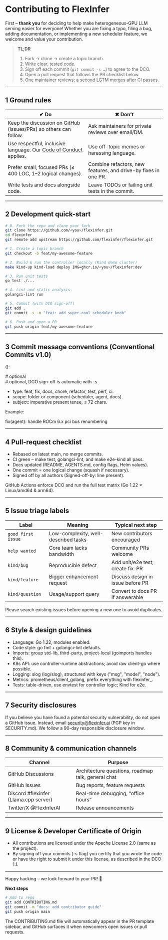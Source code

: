 # Contributing to FlexInfer

First – **thank you** for deciding to help make heterogeneous-GPU LLM serving easier for everyone!
Whether you are fixing a typo, filing a bug, adding documentation, or implementing a new scheduler feature, we welcome and value your contribution.

> **TL;DR**
> 1. Fork → clone → create a topic branch.
> 2. Write clear, tested code.
> 3. Sign off each commit (`git commit -s …`) to agree to the DCO.
> 4. Open a pull request that follows the PR checklist below.
> 5. One maintainer reviews; a second LGTM merges after CI passes.

---

## 1 Ground rules

| ✔ Do | ✖ Don’t |
|---|---|
| Keep the discussion on GitHub (issues/PRs) so others can follow. | Ask maintainers for private reviews over email/DM. |
| Use respectful, inclusive language. Our [Code of Conduct](CODE_OF_CONDUCT.md) applies. | Use off-topic memes or harassing language. |
| Prefer small, focused PRs (≤ 400 LOC, 1–2 logical changes). | Combine refactors, new features, and drive-by fixes in one PR. |
| Write tests and docs alongside code. | Leave TODOs or failing unit tests in the commit. |

---

## 2 Development quick-start

```bash
# 0. Fork the repo and clone your fork
git clone https://github.com/<you>/flexinfer.git
cd flexinfer
git remote add upstream https://github.com/flexinfer/flexinfer.git

# 1. Create a topic branch
git checkout -b feat/my-awesome-feature

# 2. Build & run the controller locally (Kind demo cluster)
make kind-up kind-load deploy IMG=ghcr.io/<you>/flexinfer:dev

# 3. Run unit tests
go test ./...

# 4. Lint and static analysis
golangci-lint run

# 5. Commit (with DCO sign-off)
git add .
git commit -s -m "feat: add super-cool scheduler knob"

# 6. Push and open a PR
git push origin feat/my-awesome-feature
```

---

## 3 Commit message conventions (Conventional Commits v1.0)

<type>(<scope>): <subject>

<body>  # optional

<footer>  # optional, DCO sign-off is automatic with -s

* type: feat, fix, docs, chore, refactor, test, perf, ci.
* scope: folder or component (scheduler, agent, docs).
* subject: imperative present tense, ≤ 72 chars.

Example:

fix(agent): handle ROCm 6.x pci bus renumbering

---

## 4 Pull-request checklist

* Rebased on latest main, no merge commits.
* CI green – make test, golangci-lint, and make e2e-kind all pass.
* Docs updated (README, AGENTS.md, config flags, Helm values).
* One commit = one logical change (squash if necessary).
* Signed off by all authors (Signed-off-by: line present).

GitHub Actions enforce DCO and run the full test matrix (Go 1.22 × Linux/amd64 & arm64).

---

## 5 Issue triage labels

| Label | Meaning | Typical next step |
|---|---|---|
| `good first issue` | Low-complexity, well-described tasks | New contributors encouraged |
| `help wanted` | Core team lacks bandwidth | Community PRs welcome |
| `kind/bug` | Reproducible defect | Add unit/e2e test; create fix: PR |
| `kind/feature` | Bigger enhancement request | Discuss design in issue before PR |
| `kind/question` | Usage/support query | Convert to docs PR if answerable |

Please search existing issues before opening a new one to avoid duplicates.

---

## 6 Style & design guidelines

* Language: Go 1.22, modules enabled.
* Code style: go fmt + golangci-lint defaults.
* Imports: group std-lib, third-party, project-local (goimports handles this).
* K8s API: use controller-runtime abstractions; avoid raw client-go where possible.
* Logging: slog (log/slog), structured with keys ("msg", "model", "node").
* Metrics: prometheus/client_golang, prefix everything with flexinfer_.
* Tests: table-driven, use envtest for controller logic; Kind for e2e.

---

## 7 Security disclosures

If you believe you have found a potential security vulnerability, do not open a GitHub issue.
Instead, email security@flexinfer.ai (PGP key in SECURITY.md). We follow a 90-day responsible disclosure window.

---

## 8 Community & communication channels

| Channel | Purpose |
|---|---|
| GitHub Discussions | Architecture questions, roadmap talk, general chat |
| GitHub Issues | Bug reports, feature requests |
| Discord #flexinfer (Llama.cpp server) | Real-time debugging, “office hours” |
| Twitter/X @FlexInferAI | Release announcements |

---

## 9 License & Developer Certificate of Origin

* All contributions are licensed under the Apache License 2.0 (same as the project).
* By signing off your commits (-s flag) you certify that you wrote the code or have the right to submit it under this license, as described in the DCO 1.1.

---

Happy hacking – we look forward to your PR! 🚀

**Next steps**

```bash
# Add to repo
git add CONTRIBUTING.md
git commit -m "docs: add contributor guide"
git push origin main
```

The CONTRIBUTING.md file will automatically appear in the PR template sidebar, and GitHub surfaces it when newcomers open issues or pull requests.
